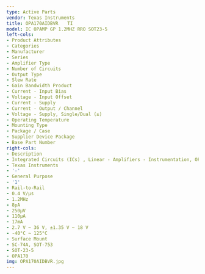```yaml
---
type: Active Parts
vendor: Texas Instruments
title: OPA170AIDBVR　　TI
model: IC OPAMP GP 1.2MHZ RRO SOT23-5
left-cols:
- Product Attributes
- Categories
- Manufacturer
- Series
- Amplifier Type
- Number of Circuits
- Output Type
- Slew Rate
- Gain Bandwidth Product
- Current - Input Bias
- Voltage - Input Offset
- Current - Supply
- Current - Output / Channel
- Voltage - Supply, Single/Dual (±)
- Operating Temperature
- Mounting Type
- Package / Case
- Supplier Device Package
- Base Part Number
right-cols:
- Description
- Integrated Circuits (ICs) , Linear - Amplifiers - Instrumentation, OP Amps, Buffer Amps
- Texas Instruments
- '-'
- General Purpose
- '1'
- Rail-to-Rail
- 0.4 V/µs
- 1.2MHz
- 8pA
- 250µV
- 110µA
- 17mA
- 2.7 V ~ 36 V, ±1.35 V ~ 18 V
- -40°C ~ 125°C
- Surface Mount
- SC-74A, SOT-753
- SOT-23-5
- OPA170
img: OPA170AIDBVR.jpg
---
```

